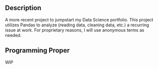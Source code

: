 <h2>Description</h2>
A more recent project to jumpstart my Data Science portfolio. This project utilizes Pandas to analyze (reading data, cleaning data, etc.) a recurring issue at work. For proprietary reasons, I will use anonymous terms as needed.

<h2>Programming Proper</h2>
WIP
